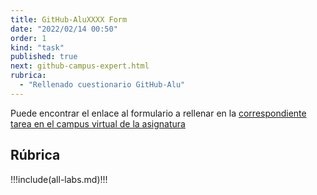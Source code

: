 ```yaml
---
title: GitHub-AluXXXX Form
date: "2022/02/14 00:50"
order: 1
kind: "task"
published: true
next: github-campus-expert.html
rubrica:
  - "Rellenado cuestionario GitHub-Alu"
---
```



Puede encontrar el enlace al formulario a rellenar en la [correspondiente tarea en el campus virtual de la asignatura](https://campusingenieriaytecnologia2122.ull.es/mod/assign/view.php?id=21205&forceview=1)

## Rúbrica


!!!include(all-labs.md)!!!


